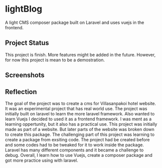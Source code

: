# lightBlog
A light CMS composer package built on Laravel and uses vuejs in the frontend. 
  
## Project Status
This project is finish. More features might be added in the future. However, for now this project is mean to be a demostration.

## Screenshots


## Reflection
The goal of the project was to create a cms for Villasanpakoi hotel website. It was an experimental project that has real world use. The project was initially built on laravel to learn the more laravel framework. 
Also wanted to learn Vuejs I decided to used it as a frontend framework.
I was ment as a learning oppertunity, but it also has a practical use.
This project was initially made as part of a website. But later parts of the website was broken down to create this package.
The challenging part of this project was learning to create a package from exsiting code.
The project had be created before and some codes had to be tweaked for it to work inside the package. Laravel has many different components and it became a challenge to debug. 
Overall, I learn how to use Vuejs, create a composer package and got more practice using with laravel.
